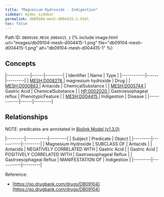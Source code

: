 ```yaml
---
title: "Magnesium Hydroxide - Indigestion"
sidebar: mydoc_sidebar
permalink: db09104-mesh-d004415-1.html
toc: false 
---
```



Path ID: `DB09104_MESH_D004415_1`
{% include image.html url="images/db09104-mesh-d004415-1.png" file="db09104-mesh-d004415-1.png" alt="db09104-mesh-d004415-1" %}

## Concepts

|------------|------|---------|
| Identifier | Name | Type    |
|------------|------|---------|
| <a href="https://identifiers.org/MESH:D008276">MESH:D008276 </a> | magnesium hydroxide | Drug |
| <a href="https://identifiers.org/MESH:D000863">MESH:D000863 </a> | Antacids | ChemicalSubstance |
| <a href="https://identifiers.org/MESH:D005744">MESH:D005744 </a> | Gastric Acid | ChemicalSubstance |
| <a href="https://identifiers.org/HP:0002020">HP:0002020 </a> | Gastroesophageal reflux | PhenotypicFeature |
| <a href="https://identifiers.org/MESH:D004415">MESH:D004415 </a> | Indigestion | Disease |
|------------|------|---------|

## Relationships


NOTE: predicates are annotated in <a href="https://github.com/biolink/biolink-model/releases/tag/v1.3.0">Biolink Model (v1.3.0)</a>

|---------|-----------|---------|
| Subject | Predicate | Object  |
|---------|-----------|---------|
| Magnesium Hydroxide | SUBCLASS OF | Antacids |
| Antacids | NEGATIVELY CORRELATED WITH | Gastric Acid |
| Gastric Acid | POSITIVELY CORRELATED WITH | Gastroesophageal Reflux |
| Gastroesophageal Reflux | MANIFESTATION OF | Indigestion |
|---------|-----------|---------|

Reference: 
  - [https://go.drugbank.com/drugs/DB09104](https://go.drugbank.com/drugs/DB09104)
